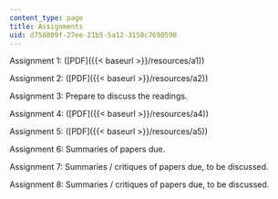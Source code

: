 ```yaml
---
content_type: page
title: Assignments
uid: d75d809f-27ee-21b5-5a12-3158c7690590
---
```


Assignment 1: ([PDF]({{< baseurl >}}/resources/a1))

Assignment 2: ([PDF]({{< baseurl >}}/resources/a2))

Assignment 3: Prepare to discuss the readings.

Assignment 4: ([PDF]({{< baseurl >}}/resources/a4))

Assignment 5: ([PDF]({{< baseurl >}}/resources/a5))

Assignment 6: Summaries of papers due.

Assignment 7: Summaries / critiques of papers due, to be discussed.

Assignment 8: Summaries / critiques of papers due, to be discussed.